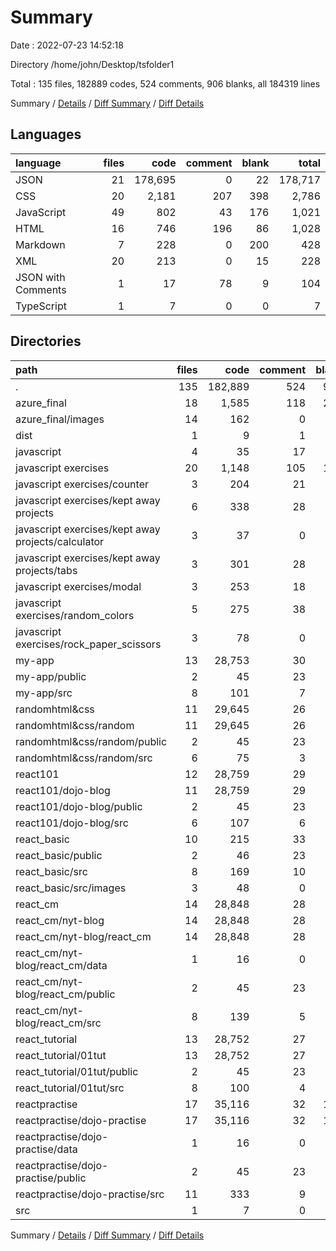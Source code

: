 # Summary

Date : 2022-07-23 14:52:18

Directory /home/john/Desktop/tsfolder1

Total : 135 files,  182889 codes, 524 comments, 906 blanks, all 184319 lines

Summary / [Details](details.md) / [Diff Summary](diff.md) / [Diff Details](diff-details.md)

## Languages
| language | files | code | comment | blank | total |
| :--- | ---: | ---: | ---: | ---: | ---: |
| JSON | 21 | 178,695 | 0 | 22 | 178,717 |
| CSS | 20 | 2,181 | 207 | 398 | 2,786 |
| JavaScript | 49 | 802 | 43 | 176 | 1,021 |
| HTML | 16 | 746 | 196 | 86 | 1,028 |
| Markdown | 7 | 228 | 0 | 200 | 428 |
| XML | 20 | 213 | 0 | 15 | 228 |
| JSON with Comments | 1 | 17 | 78 | 9 | 104 |
| TypeScript | 1 | 7 | 0 | 0 | 7 |

## Directories
| path | files | code | comment | blank | total |
| :--- | ---: | ---: | ---: | ---: | ---: |
| . | 135 | 182,889 | 524 | 906 | 184,319 |
| azure_final | 18 | 1,585 | 118 | 233 | 1,936 |
| azure_final/images | 14 | 162 | 0 | 13 | 175 |
| dist | 1 | 9 | 1 | 0 | 10 |
| javascript | 4 | 35 | 17 | 51 | 103 |
| javascript exercises | 20 | 1,148 | 105 | 199 | 1,452 |
| javascript exercises/counter | 3 | 204 | 21 | 34 | 259 |
| javascript exercises/kept away projects | 6 | 338 | 28 | 56 | 422 |
| javascript exercises/kept away projects/calculator | 3 | 37 | 0 | 6 | 43 |
| javascript exercises/kept away projects/tabs | 3 | 301 | 28 | 50 | 379 |
| javascript exercises/modal | 3 | 253 | 18 | 42 | 313 |
| javascript exercises/random_colors | 5 | 275 | 38 | 54 | 367 |
| javascript exercises/rock_paper_scissors | 3 | 78 | 0 | 13 | 91 |
| my-app | 13 | 28,753 | 30 | 56 | 28,839 |
| my-app/public | 2 | 45 | 23 | 2 | 70 |
| my-app/src | 8 | 101 | 7 | 19 | 127 |
| randomhtml&css | 11 | 29,645 | 26 | 55 | 29,726 |
| randomhtml&css/random | 11 | 29,645 | 26 | 55 | 29,726 |
| randomhtml&css/random/public | 2 | 45 | 23 | 2 | 70 |
| randomhtml&css/random/src | 6 | 75 | 3 | 18 | 96 |
| react101 | 12 | 28,759 | 29 | 57 | 28,845 |
| react101/dojo-blog | 11 | 28,759 | 29 | 56 | 28,844 |
| react101/dojo-blog/public | 2 | 45 | 23 | 2 | 70 |
| react101/dojo-blog/src | 6 | 107 | 6 | 19 | 132 |
| react_basic | 10 | 215 | 33 | 21 | 269 |
| react_basic/public | 2 | 46 | 23 | 2 | 71 |
| react_basic/src | 8 | 169 | 10 | 19 | 198 |
| react_basic/src/images | 3 | 48 | 0 | 2 | 50 |
| react_cm | 14 | 28,848 | 28 | 59 | 28,935 |
| react_cm/nyt-blog | 14 | 28,848 | 28 | 59 | 28,935 |
| react_cm/nyt-blog/react_cm | 14 | 28,848 | 28 | 59 | 28,935 |
| react_cm/nyt-blog/react_cm/data | 1 | 16 | 0 | 0 | 16 |
| react_cm/nyt-blog/react_cm/public | 2 | 45 | 23 | 2 | 70 |
| react_cm/nyt-blog/react_cm/src | 8 | 139 | 5 | 22 | 166 |
| react_tutorial | 13 | 28,752 | 27 | 57 | 28,836 |
| react_tutorial/01tut | 13 | 28,752 | 27 | 57 | 28,836 |
| react_tutorial/01tut/public | 2 | 45 | 23 | 2 | 70 |
| react_tutorial/01tut/src | 8 | 100 | 4 | 20 | 124 |
| reactpractise | 17 | 35,116 | 32 | 109 | 35,257 |
| reactpractise/dojo-practise | 17 | 35,116 | 32 | 109 | 35,257 |
| reactpractise/dojo-practise/data | 1 | 16 | 0 | 3 | 19 |
| reactpractise/dojo-practise/public | 2 | 45 | 23 | 2 | 70 |
| reactpractise/dojo-practise/src | 11 | 333 | 9 | 68 | 410 |
| src | 1 | 7 | 0 | 0 | 7 |

Summary / [Details](details.md) / [Diff Summary](diff.md) / [Diff Details](diff-details.md)